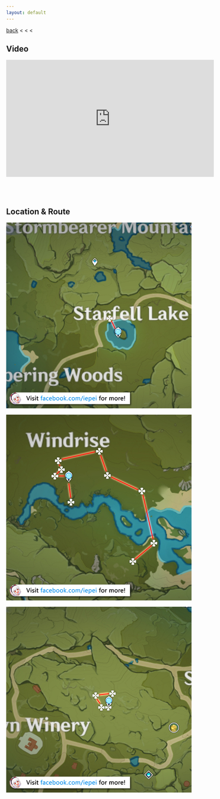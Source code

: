 ```yaml
---
layout: default
---
```


[back](../) < < <

## Video

<iframe width="560" height="315" src="https://www.youtube.com/embed/a-6wnpTE0NQ" frameborder="0" allow="accelerometer; autoplay; clipboard-write; encrypted-media; gyroscope; picture-in-picture" allowfullscreen></iframe>

<br/><br/>

## Location & Route

![windwheel aster route 1](windwheel-aster-route-1.jpg)

![windwheel aster route 2](windwheel-aster-route-2.jpg)

![windwheel aster route 2](windwheel-aster-route-3.jpg)
